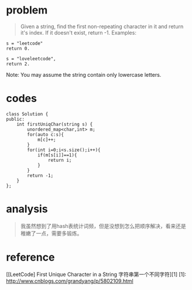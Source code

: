 # problem
>Given a string, find the first non-repeating character in it and return it's index. If it doesn't exist, return -1.
Examples:
```
s = "leetcode"
return 0.

s = "loveleetcode",
return 2.
```
Note: You may assume the string contain only lowercase letters.


# codes
```
class Solution {
public:
    int firstUniqChar(string s) {
        unordered_map<char,int> m;
        for(auto c:s){
            m[c]++;
        }
        for(int i=0;i<s.size();i++){
            if(m[s[i]]==1){
                return i;
            }
        }
        return -1;
    }
};
```

# analysis
>我虽然想到了用hash表统计词频，但是没想到怎么把顺序解决，看来还是稚嫩了一点，需要多锻炼。

# reference
[[LeetCode] First Unique Character in a String 字符串第一个不同字符][1]
[1]: http://www.cnblogs.com/grandyang/p/5802109.html